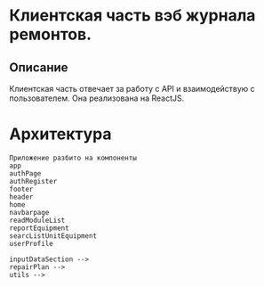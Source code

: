 # Клиентская часть вэб журнала ремонтов.

## Описание
Клиентская часть отвечает за работу с API и взаимодействую с пользователем.
Она реализована на ReactJS.

# Архитектура
    Приложение разбито на компоненты
    app
    authPage
    authRegister
    footer
    header
    home
    navbarpage
    readModuleList
    reportEquipment
    searcListUnitEquipment
    userProfile

    inputDataSection -->
    repairPlan -->
    utils -->

